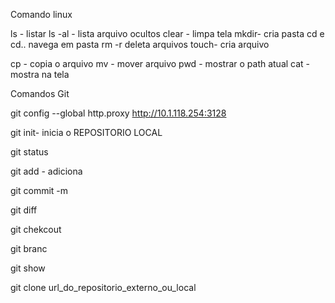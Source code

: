
Comando linux

ls - listar
ls -al - lista arquivo ocultos
clear - limpa tela 
mkdir- cria pasta
cd e cd.. navega em pasta
rm -r deleta  arquivos 
touch- cria arquivo

cp - copia o arquivo 
mv - mover arquivo 
pwd - mostrar o path atual 
cat - mostra na tela

Comandos Git

git config --global http.proxy http://10.1.118.254:3128

git init- inicia o REPOSITORIO LOCAL

git status	

git add - adiciona

git commit -m

git diff

git chekcout 



git branc

git show 

git clone url_do_repositorio_externo_ou_local
